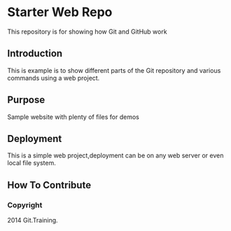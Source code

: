 # Starter Web Repo

This repository is for showing how Git and GitHub work

## Introduction

This is example is to show different parts
of the Git repository and various commands using a web project. 

## Purpose

Sample website with plenty of files for demos

## Deployment

This is a simple web project,deployment
can be on any web server or even local file system.

## How To Contribute

### Copyright

2014 Git.Training.